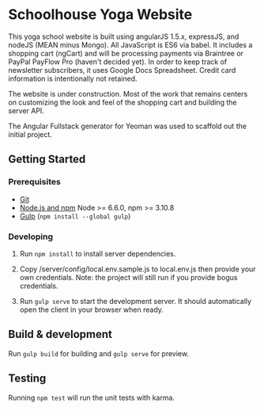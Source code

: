 # Schoolhouse Yoga Website

This yoga school website is built using angularJS 1.5.x, expressJS, and nodeJS (MEAN minus Mongo).
All JavaScript is ES6 via babel. It includes a shopping cart (ngCart) and will be processing
payments via Braintree or PayPal PayFlow Pro (haven't decided yet). In order to keep track
of newsletter subscribers, it uses Google Docs Spreadsheet. Credit card information is
intentionally not retained.

The website is under construction. Most of the work that remains centers on customizing
the look and feel of the shopping cart and building the server API.

The Angular Fullstack generator for Yeoman was used to scaffold out the initial project.

## Getting Started

### Prerequisites

- [Git](https://git-scm.com/)
- [Node.js and npm](nodejs.org) Node >= 6.6.0, npm >= 3.10.8
- [Gulp](http://gulpjs.com/) (`npm install --global gulp`)

### Developing

1. Run `npm install` to install server dependencies.

2. Copy /server/config/local.env.sample.js to local.env.js then provide your own credentials. Note: the project will still run if you provide bogus credentials.

3. Run `gulp serve` to start the development server. It should automatically open the client in your browser when ready.

## Build & development

Run `gulp build` for building and `gulp serve` for preview.

## Testing

Running `npm test` will run the unit tests with karma.
